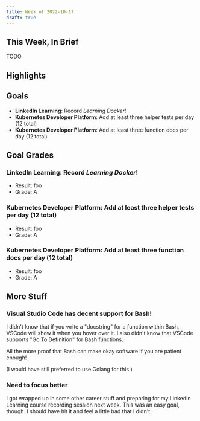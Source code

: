 ```yaml
---
title: Week of 2022-10-17
draft: true
---
```


## This Week, In Brief

TODO

## Highlights

## Goals

- **LinkedIn Learning**: Record _Learning Docker_!
- **Kubernetes Developer Platform**: Add at least three helper tests per day (12 total)
- **Kubernetes Developer Platform**: Add at least three function docs per day (12 total)

## Goal Grades

### **LinkedIn Learning**: Record _Learning Docker_!

- Result: foo
- Grade: A

### **Kubernetes Developer Platform**: Add at least three helper tests per day (12 total)

- Result: foo
- Grade: A

### **Kubernetes Developer Platform**: Add at least three function docs per day (12 total)

- Result: foo
- Grade: A

## More Stuff

### Visual Studio Code has decent support for Bash!

I didn't know that if you write a "docstring" for a function within Bash,
VSCode will show it when you hover over it. I also didn't know that VSCode
supports "Go To Definition" for Bash functions.

All the more proof that Bash can make okay software if you are patient enough!

(I would have still preferred to use Golang for this.)

### Need to focus better

I got wrapped up in some other career stuff and preparing for my LinkedIn
Learning course recording session next week. This was an easy goal, though. I
should have hit it and feel a little bad that I didn't.

